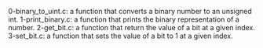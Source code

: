 0-binary_to_uint.c: a function that converts a binary number to an unsigned int.
1-print_binary.c: a function that prints the binary representation of a number.
2-get_bit.c: a function that return the value of a bit at a given index.
3-set_bit.c: a function that sets the value of a bit to 1 at a given index.
